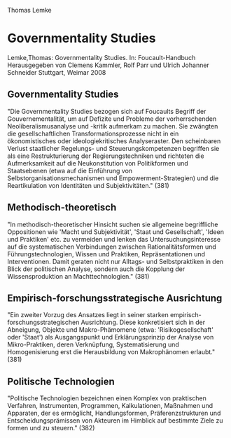 Thomas Lemke

Governmentality Studies
======================
Lemke,Thomas: Governmentality Studies.
In: Foucault-Handbuch
Herausgegeben von Clemens Kammler, Rolf Parr und Ulrich Johanner Schneider
Stuttgart, Weimar 2008

Governmentality Studies
-----------------------
"Die Governmentality Studies bezogen sich auf Foucaults Begriff der Gouvernementalität, um auf Defizite und Probleme der vorherrschenden Neoliberalismusanalyse und -kritik aufmerkam zu machen. Sie zwängten die gesellschaftlichen Transformationsprozesse nicht in ein ökonomistisches oder ideologiekritisches Analyseraster. Den scheinbaren Verlust staatlicher Regelungs- und Steuerungskompetenzen begriffen sie als eine Restrukturierung der Regierungstechniken und richteten die Aufmerksamkeit auf die Neukonstitution von Politikformen und Staatsebenen (etwa auf die Einführung von Selbstorganisationsmechanismen und Empowerment-Strategien) und die Reartikulation von Identitäten und Subjektivitäten."
(381)

Methodisch-theoretisch
----------------------
"In methodisch-theoretischer Hinsicht suchen sie allgemeine begriffliche Oppositionen wie 'Macht und Subjektivität', 'Staat und Gesellschaft', 'Ideen und Praktiken' etc. zu vermeiden und lenken das Untersuchungsinteresse auf die systematischen Verbindungen zwischen Rationalitätsformen und Führungstechnologien, Wissen und Praktiken, Repräsentationen und Interventionen. Damit geraten nicht nur Alltags- und Selbstpraktiken in den Blick der politischen Analyse, sondern auch die Kopplung der Wissensproduktion an Machttechnologien."
(381)

Empirisch-forschungsstrategische Ausrichtung
--------------------------------------------
"Ein zweiter Vorzug des Ansatzes liegt in seiner starken empirisch-forschungsstrategischen Ausrichtung. Diese konkretisiert sich in der Abneigung, Objekte und Makro-Phämomene (etwa: 'Risikogesellschaft' oder 'Staat') als Ausgangspunkt und Erklärungsprinzip der Analyse von Mikro-Praktiken, deren Verknüpfung, Systematisierung und Homogenisierung erst die Herausbildung von Makrophänomen erlaubt."
(381)

Politische Technologien
-----------------------
"Politische Technologien bezeichnen einen Komplex von praktischen Verfahren, Instrumenten, Programmen, Kalkulationen, Maßnahmen und Apparaten, der es ermöglicht, Handlungsformen, Präferenzstrukturen und Entscheidungsprämissen von Akteuren im Himblick auf bestimmte Ziele zu formen und zu steuern."
(382)
